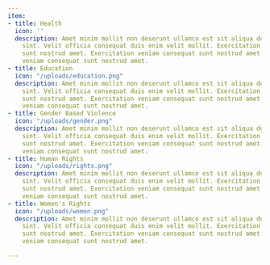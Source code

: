 ```yaml
---
item:
- title: Health
  icon: ''
  description: Amet minim mollit non deserunt ullamco est sit aliqua dolor do amet
    sint. Velit officia consequat duis enim velit mollit. Exercitation veniam consequat
    sunt nostrud amet. Exercitation veniam consequat sunt nostrud amet. Exercitation
    veniam consequat sunt nostrud amet.
- title: Education
  icon: "/uploads/education.png"
  description: Amet minim mollit non deserunt ullamco est sit aliqua dolor do amet
    sint. Velit officia consequat duis enim velit mollit. Exercitation veniam consequat
    sunt nostrud amet. Exercitation veniam consequat sunt nostrud amet. Exercitation
    veniam consequat sunt nostrud amet.
- title: Gender Based Violence
  icon: "/uploads/gender.png"
  description: Amet minim mollit non deserunt ullamco est sit aliqua dolor do amet
    sint. Velit officia consequat duis enim velit mollit. Exercitation veniam consequat
    sunt nostrud amet. Exercitation veniam consequat sunt nostrud amet. Exercitation
    veniam consequat sunt nostrud amet.
- title: Human Rights
  icon: "/uploads/rights.png"
  description: Amet minim mollit non deserunt ullamco est sit aliqua dolor do amet
    sint. Velit officia consequat duis enim velit mollit. Exercitation veniam consequat
    sunt nostrud amet. Exercitation veniam consequat sunt nostrud amet. Exercitation
    veniam consequat sunt nostrud amet.
- title: Women's Rights
  icon: "/uploads/women.png"
  description: Amet minim mollit non deserunt ullamco est sit aliqua dolor do amet
    sint. Velit officia consequat duis enim velit mollit. Exercitation veniam consequat
    sunt nostrud amet. Exercitation veniam consequat sunt nostrud amet. Exercitation
    veniam consequat sunt nostrud amet.

---
```

